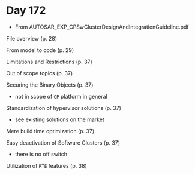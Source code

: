 # Day 172

* From AUTOSAR\_EXP\_CPSwClusterDesignAndIntegrationGuideline.pdf

File overview (p. 28)

From model to code (p. 29)

Limitations and Restrictions (p. 37)

Out of scope topics (p. 37)

Securing the Binary Objects (p. 37)
* not in scope of `CP` platform in general

Standardization of hypervisor solutions (p. 37)
* see existing solutions on the market

Mere build time optimization (p. 37)

Easy deactivation of Software Clusters (p. 37)
* there is no off switch

Utilization of `RTE` features (p. 38)
